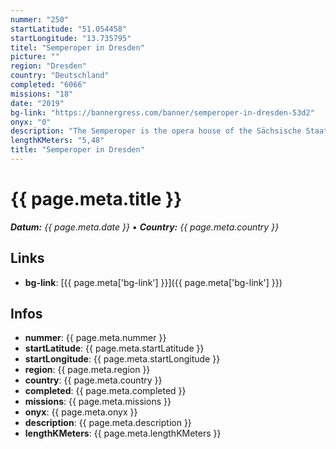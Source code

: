 ```yaml
---
nummer: "250"
startLatitude: "51.054458"
startLongitude: "13.735795"
titel: "Semperoper in Dresden"
picture: ""
region: "Dresden"
country: "Deutschland"
completed: "6066"
missions: "18"
date: "2019"
bg-link: "https://bannergress.com/banner/semperoper-in-dresden-53d2"
onyx: "0"
description: "The Semperoper is the opera house of the Sächsische Staatsoper Dresden (Saxon State Opera) and the concert hall of the Staatskapelle Dresden (Saxon State Orchestra). Surprisingly it's not a brewery."
lengthKMeters: "5,48"
title: "Semperoper in Dresden"
---
```


# {{ page.meta.title }}
_**Datum:** {{ page.meta.date }} • **Country:** {{ page.meta.country }}_

## Links
- **bg-link**: [{{ page.meta['bg-link'] }}]({{ page.meta['bg-link'] }})

## Infos
- **nummer**: {{ page.meta.nummer }}
- **startLatitude**: {{ page.meta.startLatitude }}
- **startLongitude**: {{ page.meta.startLongitude }}
- **region**: {{ page.meta.region }}
- **country**: {{ page.meta.country }}
- **completed**: {{ page.meta.completed }}
- **missions**: {{ page.meta.missions }}
- **onyx**: {{ page.meta.onyx }}
- **description**: {{ page.meta.description }}
- **lengthKMeters**: {{ page.meta.lengthKMeters }}

